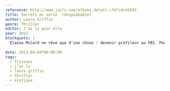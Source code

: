 ```yaml
---
reference: http://www.jailu.com/albums_detail.cfm?id=41655
title: Secrets en série  (Unspeakable)
author: Laura Griffin
genre: Thriller
editor: J’ai lu pour elle
year: 2012
blockquote: |-
  Elaina McCord ne rêve que d’une chose : devenir profileur au FBI. Pour sa première enquête, elle se lance sur une série de meurtres commis au Texas. Les victimes sont des jeunes femmes, droguées, assassinées et abandonnées dans des marais isolés. Elle est mal accueillie par la police locale, conservatrice et clairement hermétique aux nouvelles méthodes d’enquête. Son unique allié est Troy Stockton. Il est le seul à la soutenir face aux railleries des Texas Rangers et à la protéger, quand elle devient elle-même une cible du serial killer...
  
date: 2012-04-04T00:00:00
tags:
  - frissons
  - j’ai lu
  - laura griffin
  - thriller
  - érotique
---
```

